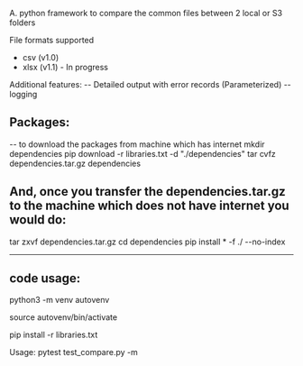 A. python framework to compare the common files between 2 local or S3 folders

File formats supported
* csv (v1.0)
* xlsx (v1.1) - In progress



Additional features:
-- Detailed output with error records (Parameterized)
-- logging

Packages:
--------
-- to download the packages from machine which has internet
mkdir dependencies
pip download -r libraries.txt -d "./dependencies"
tar cvfz dependencies.tar.gz dependencies

And, once you transfer the dependencies.tar.gz to the machine which does not have internet you would do:
----------------------------
tar zxvf dependencies.tar.gz
cd dependencies
pip install * -f ./ --no-index

-----------------------------

code usage:
-----------
python3 -m venv autovenv

source autovenv/bin/activate

pip install -r libraries.txt




Usage: pytest test_compare.py -m

